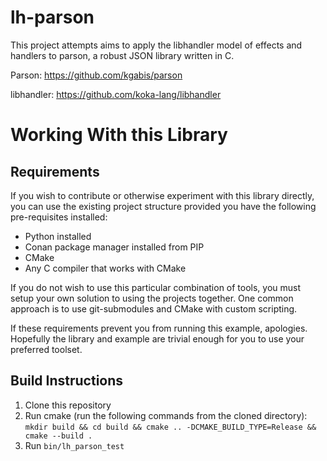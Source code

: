 # lh-parson

This project attempts aims to apply the libhandler model of effects and handlers to parson, a robust JSON library written in C.

Parson: https://github.com/kgabis/parson

libhandler:  https://github.com/koka-lang/libhandler

# Working With this Library

## Requirements
If you wish to contribute or otherwise experiment with this library directly, you can use the existing project structure provided you have the following pre-requisites installed:

* Python installed
* Conan package manager installed from PIP
* CMake
* Any C compiler that works with CMake

If you do not wish to use this particular combination of tools, you must setup your own solution to using the projects together. One common approach is to use git-submodules and CMake with custom scripting.   

If these requirements prevent you from running this example, apologies.  Hopefully the library and example are trivial enough for you to use your preferred toolset.

## Build Instructions
1. Clone this repository
2. Run cmake (run the following commands from the cloned directory):
	`mkdir build && cd build && cmake .. -DCMAKE_BUILD_TYPE=Release && cmake --build .`
3. Run `bin/lh_parson_test`
